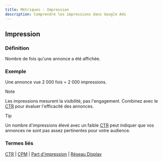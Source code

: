```yaml
---
title: Métriques - Impression
description: Comprendre les impressions dans Google Ads
---
```


## Impression

### Définition
Nombre de fois qu'une annonce a été affichée.

### Exemple
Une annonce vue 2 000 fois = 2 000 impressions.

> [!NOTE]
> Les impressions mesurent la visibilité, pas l'engagement. Combinez avec le [CTR](/fr/metrics/ctr) pour évaluer l'efficacité des annonces.

> [!TIP]
> Un nombre d'impressions élevé avec un faible [CTR](/fr/metrics/ctr) peut indiquer que vos annonces ne sont pas assez pertinentes pour votre audience.

### Termes liés
[CTR](/fr/metrics/ctr) | [CPM](/fr/metrics/cpm) | [Part d'impression](/fr/bidding-budget/impression-share) | [Réseau Display](/fr/formats-networks/display-network)